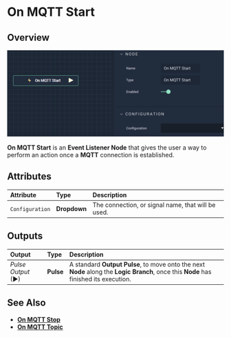 # On MQTT Start

## Overview

![The On MQTT Start Node.](../../../../.gitbook/assets/onmqttstart.png)

**On MQTT Start** is an **Event Listener Node** that gives the user a way to perform an action once a **MQTT** connection is established.

## Attributes

| Attribute | Type | Description |
| :--- | :--- | :--- |
| `Configuration` | **Dropdown** | The connection, or signal name, that will be used. |

## Outputs

| Output | Type | Description |
| :--- | :--- | :--- |
| _Pulse Output_ \(►\) | **Pulse** | A standard **Output Pulse**, to move onto the next **Node** along the **Logic Branch**, once this **Node** has finished its execution. |

## See Also

* [**On MQTT Stop**](onmqttstop.md)
* [**On MQTT Topic**](onmqtttopic.md)

